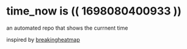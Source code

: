 # time_now is (( 1698080400933 ))

an automated repo that shows the currnent time

inspired by [breakingheatmap](https://github.com/breakingheatmap/breakingheatmap)